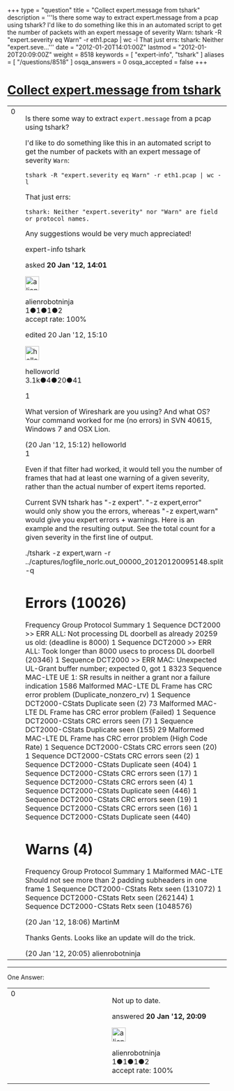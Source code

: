 +++
type = "question"
title = "Collect expert.message from tshark"
description = '''Is there some way to extract expert.message from a pcap using tshark? I&#x27;d like to do something like this in an automated script to get the number of packets with an expert message of severity Warn: tshark -R &quot;expert.severity eq Warn&quot; -r eth1.pcap | wc -l  That just errs: tshark: Neither &quot;expert.seve...'''
date = "2012-01-20T14:01:00Z"
lastmod = "2012-01-20T20:09:00Z"
weight = 8518
keywords = [ "expert-info", "tshark" ]
aliases = [ "/questions/8518" ]
osqa_answers = 0
osqa_accepted = false
+++

<div class="headNormal">

# [Collect expert.message from tshark](/questions/8518/collect-expertmessage-from-tshark)

</div>

<div id="main-body">

<div id="askform">

<table id="question-table" style="width:100%;"><colgroup><col style="width: 50%" /><col style="width: 50%" /></colgroup><tbody><tr class="odd"><td style="width: 30px; vertical-align: top"><div class="vote-buttons"><div id="post-8518-score" class="post-score" title="current number of votes">0</div><div id="favorite-count" class="favorite-count"></div></div></td><td><div id="item-right"><div class="question-body"><p>Is there some way to extract <code>expert.message</code> from a pcap using tshark?</p><p>I'd like to do something like this in an automated script to get the number of packets with an expert message of severity <code>Warn</code>:</p><pre><code>tshark -R &quot;expert.severity eq Warn&quot; -r eth1.pcap | wc -l</code></pre><p>That just errs:</p><pre><code>tshark: Neither &quot;expert.severity&quot; nor &quot;Warn&quot; are field or protocol names.</code></pre><p>Any suggestions would be very much appreciated!</p></div><div id="question-tags" class="tags-container tags">expert-info tshark</div><div id="question-controls" class="post-controls"></div><div class="post-update-info-container"><div class="post-update-info post-update-info-user"><p>asked <strong>20 Jan '12, 14:01</strong></p><img src="https://secure.gravatar.com/avatar/68047c85c11d2fe8dcfaaddca7fc6270?s=32&amp;d=identicon&amp;r=g" class="gravatar" width="32" height="32" alt="alienrobotninja&#39;s gravatar image" /><p>alienrobotninja<br />
<span class="score" title="1 reputation points">1</span><span title="1 badges"><span class="badge1">●</span><span class="badgecount">1</span></span><span title="1 badges"><span class="silver">●</span><span class="badgecount">1</span></span><span title="2 badges"><span class="bronze">●</span><span class="badgecount">2</span></span><br />
<span class="accept_rate" title="Rate of the user&#39;s accepted answers">accept rate:</span> <span title="alienrobotninja has one accepted answer">100%</span></p></div><div class="post-update-info post-update-info-edited"><p>edited 20 Jan '12, 15:10</p><img src="https://secure.gravatar.com/avatar/362ba1008ad9a075d1556d33e97dfed6?s=32&amp;d=identicon&amp;r=g" class="gravatar" width="32" height="32" alt="helloworld&#39;s gravatar image" /><p>helloworld<br />
<span class="score" title="3149 reputation points"><span>3.1k</span></span><span title="4 badges"><span class="badge1">●</span><span class="badgecount">4</span></span><span title="20 badges"><span class="silver">●</span><span class="badgecount">20</span></span><span title="41 badges"><span class="bronze">●</span><span class="badgecount">41</span></span></p></div></div><div id="comments-container-8518" class="comments-container"><span id="8521"></span><div id="comment-8521" class="comment"><div id="post-8521-score" class="comment-score">1</div><div class="comment-text"><p>What version of Wireshark are you using? And what OS? Your command worked for me (no errors) in SVN 40615, Windows 7 and OSX Lion.</p></div><div id="comment-8521-info" class="comment-info"><span class="comment-age">(20 Jan '12, 15:12)</span> helloworld</div></div><span id="8526"></span><div id="comment-8526" class="comment"><div id="post-8526-score" class="comment-score">1</div><div class="comment-text"><p>Even if that filter had worked, it would tell you the number of frames that had at least one warning of a given severity, rather than the actual number of expert items reported.</p><p>Current SVN tshark has "-z expert". "-z expert,error" would only show you the errors, whereas "-z expert,warn" would give you expert errors + warnings. Here is an example and the resulting output. See the total count for a given severity in the first line of output.</p><p>./tshark -z expert,warn -r ../captures/logfile_norlc.out_00000_20120120095148.split -q</p><h1 id="errors-10026">Errors (10026)</h1><p>Frequency Group Protocol Summary 1 Sequence DCT2000 &gt;&gt; ERR ALL: Not processing DL doorbell as already 20259 us old: (deadline is 8000) 1 Sequence DCT2000 &gt;&gt; ERR ALL: Took longer than 8000 usecs to process DL doorbell (20346) 1 Sequence DCT2000 &gt;&gt; ERR MAC: Unexpected UL-Grant buffer number; expected 0, got 1 8323 Sequence MAC-LTE UE 1: SR results in neither a grant nor a failure indication 1586 Malformed MAC-LTE DL Frame has CRC error problem (Duplicate_nonzero_rv) 1 Sequence DCT2000-CStats Duplicate seen (2) 73 Malformed MAC-LTE DL Frame has CRC error problem (Failed) 1 Sequence DCT2000-CStats CRC errors seen (7) 1 Sequence DCT2000-CStats Duplicate seen (155) 29 Malformed MAC-LTE DL Frame has CRC error problem (High Code Rate) 1 Sequence DCT2000-CStats CRC errors seen (20) 1 Sequence DCT2000-CStats CRC errors seen (2) 1 Sequence DCT2000-CStats Duplicate seen (404) 1 Sequence DCT2000-CStats CRC errors seen (17) 1 Sequence DCT2000-CStats CRC errors seen (4) 1 Sequence DCT2000-CStats Duplicate seen (446) 1 Sequence DCT2000-CStats CRC errors seen (19) 1 Sequence DCT2000-CStats CRC errors seen (16) 1 Sequence DCT2000-CStats Duplicate seen (440)</p><h1 id="warns-4">Warns (4)</h1><p>Frequency Group Protocol Summary 1 Malformed MAC-LTE Should not see more than 2 padding subheaders in one frame 1 Sequence DCT2000-CStats Retx seen (131072) 1 Sequence DCT2000-CStats Retx seen (262144) 1 Sequence DCT2000-CStats Retx seen (1048576)</p></div><div id="comment-8526-info" class="comment-info"><span class="comment-age">(20 Jan '12, 18:06)</span> MartinM</div></div><span id="8528"></span><div id="comment-8528" class="comment"><div id="post-8528-score" class="comment-score"></div><div class="comment-text"><p>Thanks Gents. Looks like an update will do the trick.</p></div><div id="comment-8528-info" class="comment-info"><span class="comment-age">(20 Jan '12, 20:05)</span> alienrobotninja</div></div></div><div id="comment-tools-8518" class="comment-tools"></div><div class="clear"></div><div id="comment-8518-form-container" class="comment-form-container"></div><div class="clear"></div></div></td></tr></tbody></table>

------------------------------------------------------------------------

<div class="tabBar">

<span id="sort-top"></span>

<div class="headQuestions">

One Answer:

</div>

</div>

<span id="8529"></span>

<div id="answer-container-8529" class="answer accepted-answer answered-by-owner">

<table style="width:100%;"><colgroup><col style="width: 50%" /><col style="width: 50%" /></colgroup><tbody><tr class="odd"><td style="width: 30px; vertical-align: top"><div class="vote-buttons"><div id="post-8529-score" class="post-score" title="current number of votes">0</div></div></td><td><div class="item-right"><div class="answer-body"><p>Not up to date.</p></div><div class="answer-controls post-controls"></div><div class="post-update-info-container"><div class="post-update-info post-update-info-user"><p>answered <strong>20 Jan '12, 20:09</strong></p><img src="https://secure.gravatar.com/avatar/68047c85c11d2fe8dcfaaddca7fc6270?s=32&amp;d=identicon&amp;r=g" class="gravatar" width="32" height="32" alt="alienrobotninja&#39;s gravatar image" /><p>alienrobotninja<br />
<span class="score" title="1 reputation points">1</span><span title="1 badges"><span class="badge1">●</span><span class="badgecount">1</span></span><span title="1 badges"><span class="silver">●</span><span class="badgecount">1</span></span><span title="2 badges"><span class="bronze">●</span><span class="badgecount">2</span></span><br />
<span class="accept_rate" title="Rate of the user&#39;s accepted answers">accept rate:</span> <span title="alienrobotninja has one accepted answer">100%</span></p></div></div><div id="comments-container-8529" class="comments-container"></div><div id="comment-tools-8529" class="comment-tools"></div><div class="clear"></div><div id="comment-8529-form-container" class="comment-form-container"></div><div class="clear"></div></div></td></tr></tbody></table>

</div>

<div class="paginator-container-left">

</div>

</div>

</div>


